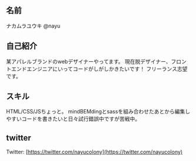 ## 名前
ナカムラユウキ
@nayu

## 自己紹介
某アパレルブランドのwebデザイナーやってます。
現在脱デザイナー、フロントエンドエンジニアにいってコードがしがしかきたいです！
フリーランス志望です。

## スキル
HTML/CSS/JSちょっと。
mindBEMdingとsassを組み合わせたあとから編集しやすいコードを書きたいと日々試行錯誤中ですが苦戦中。

## twitter
Twitter: [https://twitter.com/nayucolony](https://twitter.com/nayucolony)
